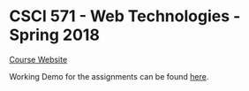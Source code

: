 # CSCI 571 - Web Technologies - Spring 2018

[Course Website](http://cs-server.usc.edu:45678/homeworks.html)

Working Demo for the assignments can be found [here](http://www-scf.usc.edu/~zil/KtP3MDuUHxpP.html).
